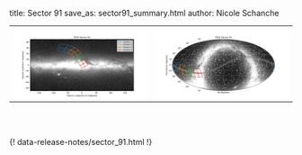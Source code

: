 title: Sector 91
save_as: sector91_summary.html
author: Nicole Schanche


<table>
  <tr>
    <th colspan="2" ></th>
  </tr>
  <tr>
    <td width="50%" style = "text-align: center;">
          <img class="img-responsive" style="max-width:100%;" src="images/sector-plots/tess_galactic_sector_091.png"> 
    </td>
    <td width="50%" style = "text-align: center;">
          <img class="img-responsive" style="max-width:100%;" src="images/sector-plots/tess_icrs_sector_091.png">
    </td>
  </tr>
</table>
<br></br>





{! data-release-notes/sector_91.html !}

<!---<img class="img-responsive" style="max-width:90%;" src="images/sector-plots/sector-plots.091.jpeg">--->